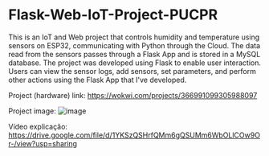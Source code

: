 # Flask-Web-IoT-Project-PUCPR

This is an IoT and Web project that controls humidity and temperature using sensors on ESP32, communicating with Python through the Cloud. The data read from the sensors passes through a Flask App and is stored in a MySQL database. 
The project was developed using Flask to enable user interaction. Users can view the sensor logs, add sensors, set parameters, and perform other actions using the Flask App that I've developed.

Project (hardware) link: https://wokwi.com/projects/366991099305988097

Project image:
![image](https://github.com/hortty/Flask-IoT-PUCPR/assets/86082589/f01f32b9-5d0a-4dc1-941d-0a53823697af)

Vídeo explicação:
https://drive.google.com/file/d/1YKSzQSHrfQMm6gQSUMm6WbOLlCOw9Or-/view?usp=sharing
